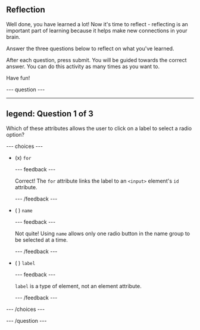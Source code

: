 ## Reflection

Well done, you have learned a lot! Now it's time to reflect - reflecting is an important part of learning because it helps make new connections in your brain.

Answer the three questions below to reflect on what you've learned.

After each question, press submit. You will be guided towards the correct answer. You can do this activity as many times as you want to.

Have fun!

\--- question ---

---

## legend: Question 1 of 3

Which of these attributes allows the user to click on a label to select a radio option?

\--- choices ---

- (x) `for`

  \--- feedback ---

  Correct! The `for` attribute links the label to an `<input>` element's `id` attribute.

  \--- /feedback ---

- ( ) `name`

  \--- feedback ---

  Not quite! Using `name` allows only one radio button in the name group to be selected at a time.

  \--- /feedback ---

- ( ) `label`

  \--- feedback ---

  `label` is a type of element, not an element attribute.

  \--- /feedback ---

\--- /choices ---

\--- /question ---
